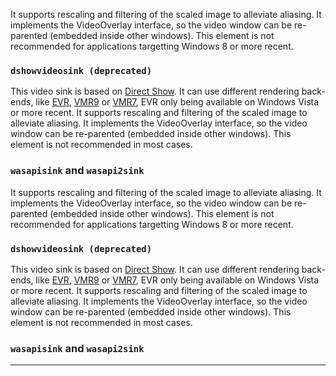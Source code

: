 It supports rescaling and filtering of the scaled image to alleviate aliasing.
It implements the VideoOverlay interface, so the video window can be re-parented (embedded inside other windows).
This element is not recommended for applications targetting Windows 8 or more recent.


### `dshowvideosink (deprecated)`

This video sink is based on [Direct
Show](http://en.wikipedia.org/wiki/Direct_Show).  It can use different
rendering back-ends, like
[EVR](http://en.wikipedia.org/wiki/Enhanced_Video_Renderer),
[VMR9](http://en.wikipedia.org/wiki/Direct_Show#Video_rendering_filters)
or
[VMR7](http://en.wikipedia.org/wiki/Direct_Show#Video_rendering_filters),
EVR only being available on Windows Vista or more recent. It supports
rescaling and filtering of the scaled image to alleviate aliasing. It
implements the VideoOverlay interface, so the video window can be
re-parented (embedded inside other windows). This element is not recommended
in most cases.

### `wasapisink` and `wasapi2sink`
It supports rescaling and filtering of the scaled image to alleviate aliasing.
It implements the VideoOverlay interface, so the video window can be re-parented (embedded inside other windows).
This element is not recommended for applications targetting Windows 8 or more recent.


### `dshowvideosink (deprecated)`

This video sink is based on [Direct
Show](http://en.wikipedia.org/wiki/Direct_Show).  It can use different
rendering back-ends, like
[EVR](http://en.wikipedia.org/wiki/Enhanced_Video_Renderer),
[VMR9](http://en.wikipedia.org/wiki/Direct_Show#Video_rendering_filters)
or
[VMR7](http://en.wikipedia.org/wiki/Direct_Show#Video_rendering_filters),
EVR only being available on Windows Vista or more recent. It supports
rescaling and filtering of the scaled image to alleviate aliasing. It
implements the VideoOverlay interface, so the video window can be
re-parented (embedded inside other windows). This element is not recommended
in most cases.

### `wasapisink` and `wasapi2sink`

---

